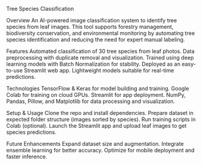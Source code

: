 Tree Species Classification

Overview
An AI-powered image classification system to identify tree species from leaf images. This tool supports forestry management, biodiversity conservation, and environmental monitoring by automating tree species identification and reducing the need for expert manual labeling.

Features
Automated classification of 30 tree species from leaf photos.
Data preprocessing with duplicate removal and visualization.
Trained using deep learning models with Batch Normalization for stability.
Deployed as an easy-to-use Streamlit web app.
Lightweight models suitable for real-time predictions.

Technologies
TensorFlow & Keras for model building and training.
Google Colab for training on cloud GPUs.
Streamlit for app deployment.
NumPy, Pandas, Pillow, and Matplotlib for data processing and visualization.

Setup & Usage
Clone the repo and install dependencies.
Prepare dataset in expected folder structure (images sorted by species).
Run training scripts in Colab (optional).
Launch the Streamlit app and upload leaf images to get species predictions.

Future Enhancements
Expand dataset size and augmentation.
Integrate ensemble learning for better accuracy.
Optimize for mobile deployment and faster inference.
